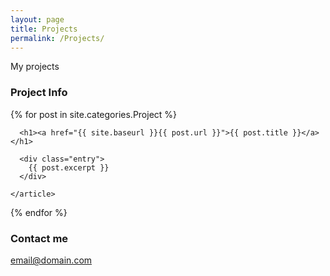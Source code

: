 ```yaml
---
layout: page
title: Projects
permalink: /Projects/
---
```


My projects

### Project Info

<div class="posts">
  {% for post in site.categories.Project %}
    <article class="post">

      <h1><a href="{{ site.baseurl }}{{ post.url }}">{{ post.title }}</a></h1>

      <div class="entry">
        {{ post.excerpt }}
      </div>

    </article>
  {% endfor %}
</div>

### Contact me

[email@domain.com](mailto:email@domain.com)
